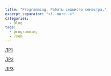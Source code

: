 ```yaml
---
title: "Programming. Работы седьиого семестра."
excerpt_separator: "<!--more-->"
categories:
  - Blog
tags:
  - programming
  - 7sem
---
```


[ЛР1](https://replit.com/@Spockx/programming-07-theme01-lr01)

[ЛР2](https://replit.com/@Spockx/programming-07-theme01-lr02)

[ЛР3](https://replit.com/@Spockx/programming-07-theme01-lr03)
